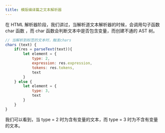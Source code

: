 ```yaml
---
title: 模版编译篇之文本解析器
---
```


在 HTML 解析器阶段，我们讲过，当解析道文本解析器的时候，会调用勾子函数 char 函数
，而 char 函数会判断文本中是否包含变量，而创建不通的 AST 树。

```js
// 当解析到标签的文本时，触发chars
chars (text) {
    if(res = parseText(text)){
        let element = {
            type: 2,
            expression: res.expression,
            tokens: res.tokens,
            text
        }
    } else {
        let element = {
            type: 3,
            text
        }
    }
}
```

我们可以看到，当 type = 2 时为含有变量的文本，而 type = 3 时为不含有变量的文本。

